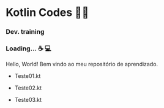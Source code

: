 #  Kotlin Codes :man_technologist:  #

### Dev. training  ### 

### Loading... :coffee: :computer:  ### 

Hello, World! Bem vindo ao meu repositório de aprendizado.

- Teste01.kt

- Teste02.kt

- Teste03.kt

  

